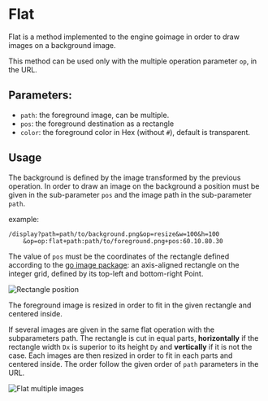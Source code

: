 # Flat

Flat is a method implemented to the engine goimage in order to draw
images on a background image.

This method can be used only with the multiple operation parameter `op`,
in the URL.

 ## Parameters:

* `path`: the foreground image, can be multiple.
* `pos`: the foreground destination as a rectangle
* `color`: the foreground color in Hex (without `#`), default is transparent.


## Usage

The background is defined by the image transformed by the previous
operation. In order to draw an image on the background a position must
be given in the sub-parameter `pos` and the image path in the
sub-parameter `path`.

example:
```
/display?path=path/to/background.png&op=resize&w=100&h=100
    &op=op:flat+path:path/to/foreground.png+pos:60.10.80.30
```


The value of `pos` must be the coordinates of the rectangle defined
according to the [go image package](https://blog.golang.org/go-image-package):
an axis-aligned rectangle on the integer grid, defined by its top-left and
bottom-right Point.

![Rectangle position](https://github.com/thoas/picfit/blob/superpose-images/docs/picfit-dst-position.png)

The foreground image is resized in order to fit in the given rectangle
and centered inside.

If several images are given in the same flat operation with the
subparameters path. The rectangle is cut in equal parts, **horizontally** if
the rectangle width `Dx` is superior to its height `Dy` and
**vertically** if it is not the case. Each images are then resized in
order to fit in each parts and centered inside. The order follow the
given order of `path` parameters in the URL.

![Flat multiple images](https://github.com/thoas/picfit/blob/superpose-images/docs/picfit-flat.png)

